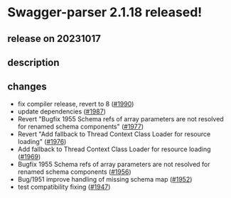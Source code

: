 # Swagger-parser 2.1.18 released!

## release on 20231017

## description

## changes

* fix compiler release, revert to 8 (<a class="issue-link js-issue-link" data-error-text="Failed to load title" data-id="1946918880" data-permission-text="Title is private" data-url="https://github.com/swagger-api/swagger-parser/issues/1990" data-hovercard-type="pull_request" data-hovercard-url="/swagger-api/swagger-parser/pull/1990/hovercard" href="https://github.com/swagger-api/swagger-parser/pull/1990">#1990</a>)
* update dependencies (<a class="issue-link js-issue-link" data-error-text="Failed to load title" data-id="1944895981" data-permission-text="Title is private" data-url="https://github.com/swagger-api/swagger-parser/issues/1987" data-hovercard-type="pull_request" data-hovercard-url="/swagger-api/swagger-parser/pull/1987/hovercard" href="https://github.com/swagger-api/swagger-parser/pull/1987">#1987</a>)
* Revert "Bugfix 1955 Schema refs of array parameters are not resolved for renamed schema components" (<a class="issue-link js-issue-link" data-error-text="Failed to load title" data-id="1909957552" data-permission-text="Title is private" data-url="https://github.com/swagger-api/swagger-parser/issues/1977" data-hovercard-type="pull_request" data-hovercard-url="/swagger-api/swagger-parser/pull/1977/hovercard" href="https://github.com/swagger-api/swagger-parser/pull/1977">#1977</a>)
* Revert "Add fallback to Thread Context Class Loader for resource loading" (<a class="issue-link js-issue-link" data-error-text="Failed to load title" data-id="1909956788" data-permission-text="Title is private" data-url="https://github.com/swagger-api/swagger-parser/issues/1976" data-hovercard-type="pull_request" data-hovercard-url="/swagger-api/swagger-parser/pull/1976/hovercard" href="https://github.com/swagger-api/swagger-parser/pull/1976">#1976</a>)
* Add fallback to Thread Context Class Loader for resource loading (<a class="issue-link js-issue-link" data-error-text="Failed to load title" data-id="1872100706" data-permission-text="Title is private" data-url="https://github.com/swagger-api/swagger-parser/issues/1969" data-hovercard-type="pull_request" data-hovercard-url="/swagger-api/swagger-parser/pull/1969/hovercard" href="https://github.com/swagger-api/swagger-parser/pull/1969">#1969</a>)
* Bugfix 1955 Schema refs of array parameters are not resolved for renamed schema components (<a class="issue-link js-issue-link" data-error-text="Failed to load title" data-id="1838429065" data-permission-text="Title is private" data-url="https://github.com/swagger-api/swagger-parser/issues/1956" data-hovercard-type="pull_request" data-hovercard-url="/swagger-api/swagger-parser/pull/1956/hovercard" href="https://github.com/swagger-api/swagger-parser/pull/1956">#1956</a>)
* Bug/1951 improve handling of missing schema map (<a class="issue-link js-issue-link" data-error-text="Failed to load title" data-id="1821285789" data-permission-text="Title is private" data-url="https://github.com/swagger-api/swagger-parser/issues/1952" data-hovercard-type="pull_request" data-hovercard-url="/swagger-api/swagger-parser/pull/1952/hovercard" href="https://github.com/swagger-api/swagger-parser/pull/1952">#1952</a>)
* test compatibility fixing (<a class="issue-link js-issue-link" data-error-text="Failed to load title" data-id="1784110590" data-permission-text="Title is private" data-url="https://github.com/swagger-api/swagger-parser/issues/1947" data-hovercard-type="pull_request" data-hovercard-url="/swagger-api/swagger-parser/pull/1947/hovercard" href="https://github.com/swagger-api/swagger-parser/pull/1947">#1947</a>)

